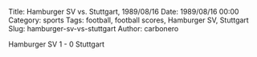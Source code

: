 Title: Hamburger SV vs. Stuttgart, 1989/08/16
Date: 1989/08/16 00:00
Category: sports
Tags: football, football scores, Hamburger SV, Stuttgart
Slug: hamburger-sv-vs-stuttgart
Author: carbonero


Hamburger SV 1 - 0 Stuttgart

